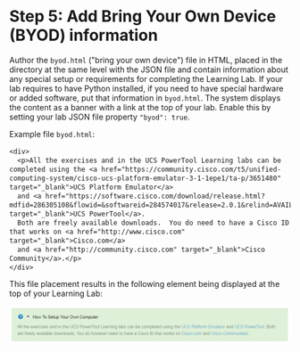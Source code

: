 # Step 5: Add Bring Your Own Device (BYOD) information

Author the `byod.html` ("bring your own device") file in HTML, placed in the directory at the same level with the JSON file and contain information about any special setup or requirements for completing the Learning Lab. If your lab requires to have Python installed, if you need to have special hardware or added software, put that information in `byod.html`. The system displays the content as a banner with a link at the top of your lab. Enable this by setting your lab JSON file property `"byod": true`.

Example file `byod.html`:
```
<div>
  <p>All the exercises and in the UCS PowerTool Learning labs can be completed using the <a href="https://community.cisco.com/t5/unified-computing-system/cisco-ucs-platform-emulator-3-1-1epe1/ta-p/3651480" target="_blank">UCS Platform Emulator</a>
  and <a href="https://software.cisco.com/download/release.html?mdfid=286305108&flowid=&softwareid=284574017&release=2.0.1&relind=AVAILABLE&rellifecycle=&reltype=latest" target="_blank">UCS PowerTool</a>.
  Both are freely available downloads.  You do need to have a Cisco ID that works on <a href="http://www.cisco.com" target="_blank">Cisco.com</a>
  and <a href="http://community.cisco.com" target="_blank">Cisco Community</a>.</p>
</div>
```
This file placement results in the following element being displayed at the top of your Learning Lab:

![Figure](assets/images/byod.png)
